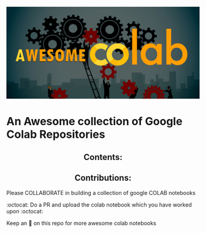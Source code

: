 [![img](COLAB-LOGO.jpg "Awesome Colab")](#table)
# An Awesome collection of Google Colab Repositories

<div align="center">
<a name="table"></a><h2>Contents:</h2>
 </div>
 
<div align="center">
<a name="table"></a><h2>Contributions:</h2>
 </div>
 
Please COLLABORATE in building a collection of google COLAB notebooks

:octocat: Do a PR and upload the colab notebook which you have worked upon :octocat:

Keep an :eyes: on this repo for more awesome colab notebooks
